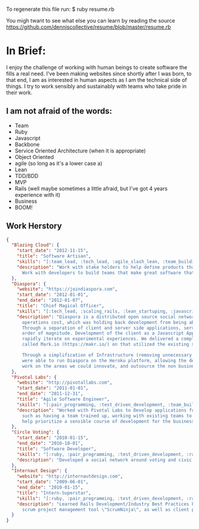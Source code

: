 To regenerate this file run:
    $ ruby resume.rb

You migh twant to see what else you can learn by reading the source
https://github.com/denniscollective/resume/blob/master/resume.rb

# In Brief:

I enjoy the challenge of working with human beings to create software the fills a real need. I've been making websites
since shortly after I was born, to that end, I am as interested in human aspects as I am the technical side of things.
I try to work sensibly and sustainably with teams who take pride in their work.

## I am not afraid of the words:


* Team
* Ruby
* Javascript
* Backbone
* Service Oriented Architecture (when it is appropriate)
* Object Oriented
* agile (so long as it's a lower case a)
* Lean
* TDD/BDD
* MVP
* Rails (well maybe sometimes a little afraid, but I've got 4 years experience with it)
* Business
* BOOM!

## Work Herstory
```json
{
  "Blazing Cloud": {
    "start_date": "2012-11-15",
    "title": "Software Artisan",
    "skills": "[:team_lead, :tech_lead, :agile_slash_lean, :team_building, :advanced_javascript_and_rails_wizardry]",
    "description": "Work with stake holders to help define products that fill a need.
      Work with developers to build teams that make great software that fills actual business needs."
  },
  "Diaspora": {
    "website": "https://joindiaspora.com",
    "start_date": "2012-01-01",
    "end_date": "2012-01-07",
    "title": "Chief Magical Officer",
    "skills": "[:tech_lead, :scaling_rails, :lean_startuping, :javascript_superstardom, :fire_fighting]",
    "description": "Diaspora is a distributed open source social network. On joining the core team was burdened with a heavy
      operations cost, which was holding back development from being able to scale the platform effectively.
      Through a separation of client and server side applications, server throughput was increased by an
      order of magnitude. Development of the client as a Javascript Application (Backbone) allowed us to
      rapidly iterate on experimental experiences. We delivered a completely different product
      called Mark.io (https://makr.io/) on that utilized the existing server architecture.

      Through a simplification of Infrastructure (removing unnecessary services and dependencies) we
      were able to run Diaspora on the Heroku platform, allowing the developers/business owners to
      work on the areas we could innovate, and outsource the non business critical sectors."
  },
  "Pivotal Labs": {
    "website": "http://pivotallabs.com",
    "start_date": "2011-01-01",
    "end_date": "2011-12-31",
    "title": "Agile Software Engineer",
    "skills": "[:pair_programming, :test_driven_development, :team_building, :rails, :javascript, :consulting, :agile]",
    "description": "Worked with Pivotal Labs to Develop applications for clients. The clients presented many different needs
      such as having a team trained up, working with existing teams to refine practices and add horsepower,
      help prioritize a sensible course of development for the business trajectory, and glitter."
  },
  "Circle Voting": {
    "start_date": "2010-01-15",
    "end_date": "2010-10-01",
    "title": "Software Developer",
    "skills": "[:ruby, :pair_programming, :test_driven_development, :rails, :javascript, :jquery]",
    "description": "Developed a social network around voting and civic activism for the 2010 mid-term elections."
  },
  "Internaut Design": {
    "website": "http://internautdesign.com",
    "start_date": "2009-06-01",
    "end_date": "2010-01-15",
    "title": "Intern-Superstar",
    "skills": "[:ruby, :pair_programming, :test_driven_development, :rails, :javascript, :jquery]",
    "description": "Learned Rails Development/Industry Best Practices by pairing with team members on the consultancy's
      scrum project management tool \"ScrumNinja\", as well as client projects."
  }
}
```